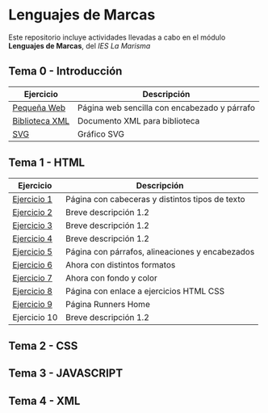 # Lenguajes de Marcas
Este repositorio incluye actividades llevadas a cabo en el módulo **Lenguajes de Marcas**, del _IES La Marisma_

## Tema 0 - Introducción
| Ejercicio | Descripción |
|-----------|-------------|
| [Pequeña Web](./TEMA%200/Lawrence.html) | Página web sencilla con encabezado y párrafo |
| [Biblioteca XML](./TEMA%200/library.xml) | Documento XML para biblioteca |
| [SVG](./TEMA%200/SVG.svg) | Gráfico SVG |

## Tema 1 - HTML 
| Ejercicio | Descripción |
|-----------|-------------|
| [Ejercicio 1](./TEMA1/ejercicio1html.html) | Página con cabeceras y distintos tipos de texto |
| [Ejercicio 2](./TEMA1/ejercicio2html.html) | Breve descripción 1.2 |
| [Ejercicio 3](./TEMA1/ejercicio3html.html) | Breve descripción 1.2 |
| [Ejercicio 4](./TEMA1/ejercicio4html.html) | Breve descripción 1.2 |
| [Ejercicio 5](./TEMA1/ejercicio5html.html) | Página con párrafos, alineaciones y encabezados |
| [Ejercicio 6](./TEMA1/ejercicio6html.html) | Ahora con distintos formatos |
| [Ejercicio 7](./TEMA1/ejercicio7html.html) | Ahora con fondo y color |
| [Ejercicio 8](./TEMA1/ejercicio8html.html) | Página con enlace a ejercicios HTML CSS|
| [Ejercicio 9](./TEMA1/EJERCICIO9/index.html) | Página Runners Home |
| Ejercicio 10 | Breve descripción 1.2 |

## Tema 2 - CSS
## Tema 3 - JAVASCRIPT 
## Tema 4 - XML 
